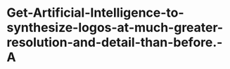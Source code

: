 # Get-Artificial-Intelligence-to-synthesize-logos-at-much-greater-resolution-and-detail-than-before.-A